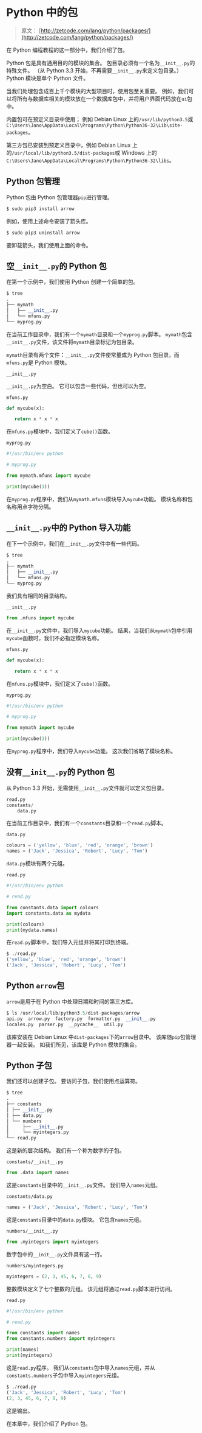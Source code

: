 # Python 中的包

> 原文： [http://zetcode.com/lang/python/packages/](http://zetcode.com/lang/python/packages/)

在 Python 编程教程的这一部分中，我们介绍了包。

Python 包是具有通用目的的模块的集合。 包目录必须有一个名为`__init__.py`的特殊文件。 （从 Python 3.3 开始，不再需要`__init__.py`来定义包目录。）Python 模块是单个 Python 文件。

当我们处理包含成百上千个模块的大型项目时，使用包至关重要。 例如，我们可以将所有与数据库相关的模块放在一个数据库包中，并将用户界面代码放在`ui`包中。

内置包可在预定义目录中使用； 例如 Debian Linux 上的`/usr/lib/python3.5`或`C:\Users\Jano\AppData\Local\Programs\Python\Python36-32\Lib\site-packages`。

第三方包已安装到预定义目录中，例如 Debian Linux 上的`/usr/local/lib/python3.5/dist-packages`或 Windows 上的`C:\Users\Jano\AppData\Local\Programs\Python\Python36-32\libs`。

## Python 包管理

Python 包由 Python 包管理器`pip`进行管理。

```py
$ sudo pip3 install arrow

```

例如，使用上述命令安装了箭头库。

```py
$ sudo pip3 uninstall arrow

```

要卸载箭头，我们使用上面的命令。

## 空`__init__.py`的 Python 包

在第一个示例中，我们使用 Python 创建一个简单的包。

```py
$ tree
.
├── mymath
│   ├── __init__.py
│   └── mfuns.py
└── myprog.py

```

在当前工作目录中，我们有一个`mymath`目录和一个`myprog.py`脚本。 `mymath`包含`__init__.py`文件，该文件将`mymath`目录标记为包目录。

`mymath`目录有两个文件：`__init__.py`文件使常量成为 Python 包目录，而`mfuns.py`是 Python 模块。

`__init__.py`

`__init__.py`为空白。 它可以包含一些代码，但也可以为空。

`mfuns.py`

```py
def mycube(x):

   return x * x * x 

```

在`mfuns.py`模块中，我们定义了`cube()`函数。

`myprog.py`

```py
#!/usr/bin/env python

# myprog.py

from mymath.mfuns import mycube

print(mycube(3))

```

在`myprog.py`程序中，我们从`mymath.mfuns`模块导入`mycube`功能。 模块名称和包名称用点字符分隔。

## `__init__.py`中的 Python 导入功能

在下一个示例中，我们在`__init__.py`文件中有一些代码。

```py
$ tree
.
├── mymath
│   ├── __init__.py
│   └── mfuns.py
└── myprog.py

```

我们具有相同的目录结构。

`__init__.py`

```py
from .mfuns import mycube

```

在`__init__.py`文件中，我们导入`mycube`功能。 结果，当我们从`mymath`包中引用`mycube`函数时，我们不必指定模块名称。

`mfuns.py`

```py
def mycube(x):

   return x * x * x 

```

在`mfuns.py`模块中，我们定义了`cube()`函数。

`myprog.py`

```py
#!/usr/bin/env python

# myprog.py

from mymath import mycube

print(mycube(3))

```

在`myprog.py`程序中，我们导入`mycube`功能。 这次我们省略了模块名称。

## 没有`__init__.py`的 Python 包

从 Python 3.3 开始，无需使用`__init__.py`文件就可以定义包目录。

```py
read.py
constants/
    data.py 

```

在当前工作目录中，我们有一个`constants`目录和一个`read.py`脚本。

`data.py`

```py
colours = ('yellow', 'blue', 'red', 'orange', 'brown')
names = ('Jack', 'Jessica', 'Robert', 'Lucy', 'Tom')

```

`data.py`模块有两个元组。

`read.py`

```py
#!/usr/bin/env python

# read.py

from constants.data import colours
import constants.data as mydata

print(colours)
print(mydata.names)

```

在`read.py`脚本中，我们导入元组并将其打印到终端。

```py
$ ./read.py 
('yellow', 'blue', 'red', 'orange', 'brown')
('Jack', 'Jessica', 'Robert', 'Lucy', 'Tom')

```

## Python `arrow`包

`arrow`是用于在 Python 中处理日期和时间的第三方库。

```py
$ ls /usr/local/lib/python3.5/dist-packages/arrow
api.py  arrow.py  factory.py  formatter.py  __init__.py  
locales.py  parser.py  __pycache__  util.py

```

该库安装在 Debian Linux 中`dist-packages`下的`arrow`目录中。 该库随`pip`包管理器一起安装。 如我们所见，该库是 Python 模块的集合。

## Python 子包

我们还可以创建子包。 要访问子包，我们使用点运算符。

```py
$ tree
.
├── constants
│ ├── __init__.py
│ ├── data.py
│ └── numbers
│     ├── __init__.py
│     └── myintegers.py
└── read.py

```

这是新的层次结构。 我们有一个称为数字的子包。

`constants/__init__.py`

```py
from .data import names

```

这是`constants`目录中的`__init__.py`文件。 我们导入`names`元组。

`constants/data.py`

```py
names = ('Jack', 'Jessica', 'Robert', 'Lucy', 'Tom')

```

这是`constants`目录中的`data.py`模块。 它包含`names`元组。

`numbers/__init__.py`

```py
from .myintegers import myintegers

```

数字包中的`__init__.py`文件具有这一行。

`numbers/myintegers.py`

```py
myintegers = (2, 3, 45, 6, 7, 8, 9)

```

整数模块定义了七个整数的元组。 该元组将通过`read.py`脚本进行访问。

`read.py`

```py
#!/usr/bin/env python

# read.py

from constants import names
from constants.numbers import myintegers

print(names)
print(myintegers)

```

这是`read.py`程序。 我们从`constants`包中导入`names`元组，并从`constants.numbers`子包中导入`myintegers`元组。

```py
$ ./read.py 
('Jack', 'Jessica', 'Robert', 'Lucy', 'Tom')
(2, 3, 45, 6, 7, 8, 9)

```

这是输出。

在本章中，我们介绍了 Python 包。